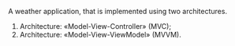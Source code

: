 A weather application, that is implemented using two architectures.

1. Architecture: «Model-View-Controller» (MVC);
2. Architecture: «Model-View-ViewModel» (MVVM).
